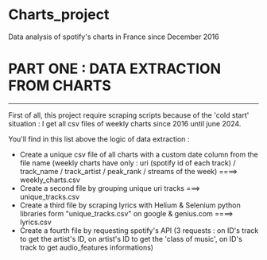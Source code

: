 # Charts_project
Data analysis of spotify's charts in France since December 2016


# PART ONE : DATA EXTRACTION FROM CHARTS
-------------------------------------------------------------------------

First of all, this project require scraping scripts because of the 'cold start' situation : I get all csv files of weekly charts since 2016 until june 2024.

You'll find in this list above the logic of data extraction :
- Create a unique csv file of all charts with a custom date column from the file name
  (weekly charts have only : uri (spotify id of each track) / track_name / track_artist / peak_rank / streams of the week) ====> weekly_charts.csv
- Create a second file by grouping unique uri tracks ===> unique_tracks.csv
- Create a third file by scraping lyrics with Helium & Selenium python libraries form "unique_tracks.csv" on google & genius.com ====> lyrics.csv
- Create a fourth file by requesting spotify's API (3 requests : on ID's track to get the artist's ID, on artist's ID to get the 'class of music', on ID's track to get audio_features informations)
  
